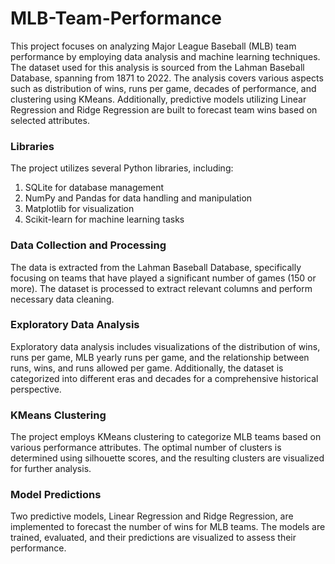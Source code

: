 # MLB-Team-Performance
This project focuses on analyzing Major League Baseball (MLB) team performance by employing data analysis and machine learning techniques. The dataset used for this analysis is sourced from the Lahman Baseball Database, spanning from 1871 to 2022. The analysis covers various aspects such as distribution of wins, runs per game, decades of performance, and clustering using KMeans. Additionally, predictive models utilizing Linear Regression and Ridge Regression are built to forecast team wins based on selected attributes.

### Libraries 
The project utilizes several Python libraries, including:
1. SQLite for database management
2. NumPy and Pandas for data handling and manipulation
3. Matplotlib for visualization
4. Scikit-learn for machine learning tasks

### Data Collection and Processing 
The data is extracted from the Lahman Baseball Database, specifically focusing on teams that have played a significant number of games (150 or more). The dataset is processed to extract relevant columns and perform necessary data cleaning.

### Exploratory Data Analysis
Exploratory data analysis includes visualizations of the distribution of wins, runs per game, MLB yearly runs per game, and the relationship between runs, wins, and runs allowed per game. Additionally, the dataset is categorized into different eras and decades for a comprehensive historical perspective.

### KMeans Clustering
The project employs KMeans clustering to categorize MLB teams based on various performance attributes. The optimal number of clusters is determined using silhouette scores, and the resulting clusters are visualized for further analysis.

### Model Predictions
Two predictive models, Linear Regression and Ridge Regression, are implemented to forecast the number of wins for MLB teams. The models are trained, evaluated, and their predictions are visualized to assess their performance.
